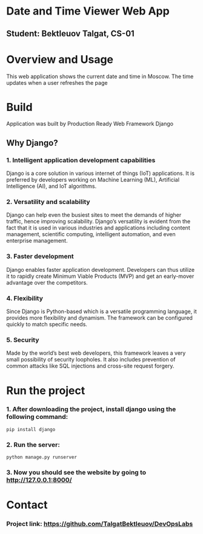 # Date and Time Viewer Web App 
## Student: Bektleuov Talgat, CS-01
# Overview and Usage
This web application shows the current date and time in Moscow. The time updates when a user refreshes the page
# Build
Application was built by Production Ready Web Framework Django
## Why Django?
### 1. Intelligent application development capabilities
Django is a core solution in various internet of things (IoT) applications. It is preferred by developers working on Machine Learning (ML), Artificial Intelligence (AI), and IoT algorithms. 
### 2. Versatility and scalability
Django can help even the busiest sites to meet the demands of higher traffic, hence improving scalability. Django’s versatility is evident from the fact that it is used in various industries and applications including content management, scientific computing, intelligent automation, and even enterprise management. 
### 3. Faster development
Django enables faster application development. Developers can thus utilize it to rapidly create Minimum Viable Products (MVP) and get an early-mover advantage over the competitors.
### 4. Flexibility 
Since Django is Python-based which is a versatile programming language, it provides more flexibility and dynamism. The framework can be configured quickly to match specific needs.
### 5. Security 
Made by the world’s best web developers, this framework leaves a very small possibility of security loopholes. It also includes prevention of common attacks like SQL injections and cross-site request forgery.
# Run the project
### 1. After downloading the project, install django using the following command:

`pip install django`

### 2. Run the server:

`python manage.py runserver`

### 3. Now you should see the website by going to http://127.0.0.1:8000/

# Contact

### Project link: https://github.com/TalgatBektleuov/DevOpsLabs


